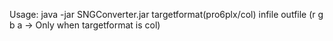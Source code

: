 Usage: java -jar SNGConverter.jar targetformat(pro6plx/col) infile outfile (r g b a -> Only when targetformat is col)
